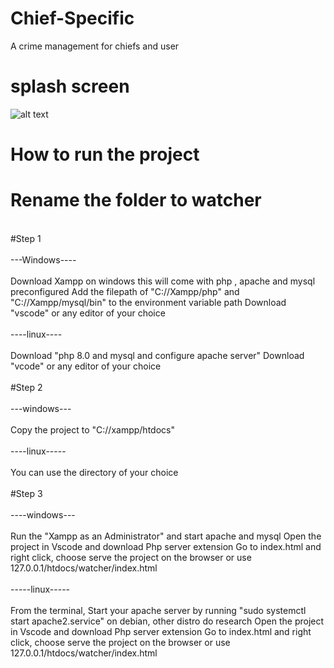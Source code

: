 # Chief-Specific
A crime management for chiefs and user
# splash screen
![alt text](https://mir-s3-cdn-cf.behance.net/project_modules/1400/c7abb7159181007.6399832480921.png)
# How to run the project
# Rename the folder to watcher
<br>
#Step 1
<br>
<br>
---Windows----
<br>
<br>
Download Xampp on windows this will come with php , apache and mysql preconfigured
Add the filepath of "C://Xampp/php" and "C://Xampp/mysql/bin" to the environment  variable path
Download "vscode" or any editor of your choice
<br>
<br>
----linux----
<br>
<br>
Download "php 8.0 and mysql and configure apache server"
Download "vcode" or any editor of your choice
<br>
<br>
#Step 2
<br>
<br>
---windows---
<br>
<br>
Copy the project to "C://xampp/htdocs"
<br>
<br>
----linux-----
<br>
<br>
You can use the directory of your choice
<br>
<br>
#Step 3
<br>
<br>
----windows---
<br>
<br>
Run the "Xampp as an Administrator" and start apache and mysql
Open the project in Vscode and download Php server extension
Go to index.html and right click, choose serve the project on the browser or use 127.0.0.1/htdocs/watcher/index.html
<br>
<br>
-----linux-----
<br>
<br>
From the terminal,
Start your apache server by running "sudo systemctl start apache2.service" on debian, other distro do research
Open the project in Vscode and download Php server extension
Go to index.html and right click, choose serve the project on the browser or use 127.0.0.1/htdocs/watcher/index.html
<br>
<br>
